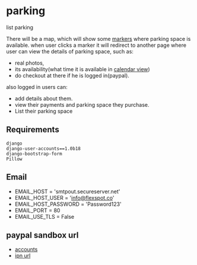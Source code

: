 parking
=======

list parking


There will be a map, which will show some [markers](https://developers.google.com/maps/documentation/javascript/examples/marker-simple) where parking space is available. when user clicks a marker it will redirect to another page where user can view the details of parking space, such as:

+ real photos,
+ its availability(what time it is available in [calendar view](http://arshaw.com/fullcalendar/))
+ do checkout at there if he is logged in(paypal).

also logged in users can:

+ add details about them.
+ view their payments and parking space they purchase.
+ List their parking space

Requirements
------------

	django
	django-user-accounts==1.0b18
	django-bootstrap-form
	Pillow


Email
-----

+ EMAIL_HOST = 'smtpout.secureserver.net'
+ EMAIL_HOST_USER = 'info@flexspot.co'
+ EMAIL_HOST_PASSWORD = 'Password123' 
+ EMAIL_PORT = 80
+ EMAIL_USE_TLS = False

paypal sandbox url
------------------

+ [accounts](https://developer.paypal.com/webapps/developer/applications/accounts)
+ [ipn url](https://developer.paypal.com/webapps/developer/applications/ipn_simulator)
